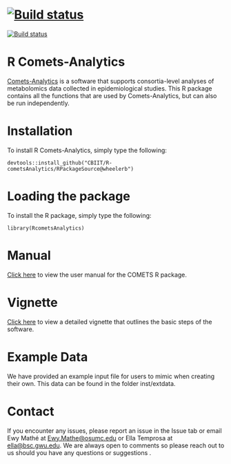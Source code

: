 
# [![Build status](https://ci.appveyor.com/api/projects/status/github/CBIIT/R-cometsAnalytics?branch=wheelerb)](https://ci.appveyor.com/project/Mathelab/r-cometsanalytics)
[![Build status](https://github.com/CBIIT/R-cometsAnalytics/workflows/R-CMD-check/badge.svg?branch=wheelerb)](https://github.com/CBIIT/R-cometsAnalytics/actions)

# R Comets-Analytics

[Comets-Analytics](http://comets-analytics.org/) is a software that supports consortia-level analyses of metabolomics data collected in epidemiological studies.  This R package contains all the functions that are used by Comets-Analytics, but can also be run independently.  

# Installation

To install R Comets-Analytics, simply type the following:

```
devtools::install_github("CBIIT/R-cometsAnalytics/RPackageSource@wheelerb")
```
# Loading the package
To install the R package, simply type the following:

```
library(RcometsAnalytics)
```


# Manual
[Click here](https://github.com/CBIIT/R-cometsAnalytics/blob/gh-pages/RcometsAnalytics-manual.pdf) to view the user manual for the COMETS R package.

# Vignette
[Click here](https://github.com/CBIIT/R-cometsAnalytics/blob/gh-pages/cometsvignette_v2.0.html) to view a detailed vignette that outlines the basic steps of the software.

# Example Data
We have provided an example input file for users to mimic when creating their own.  This data can be found in the folder inst/extdata.

# Contact

If you encounter any issues, please report an issue in the Issue tab or email Ewy Mathé at Ewy.Mathe@osumc.edu or Ella Temprosa at ella@bsc.gwu.edu.  We are always open to comments so please reach out to us should you have any questions or suggestions .

